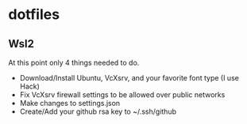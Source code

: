 # dotfiles

## Wsl2
At this point only 4 things needed to do. 
* Download/Install Ubuntu, VcXsrv, and your favorite font type (I use Hack)
* Fix VcXsrv firewall settings to be allowed over public networks
* Make changes to settings.json
* Create/Add your github rsa key to ~/.ssh/github
